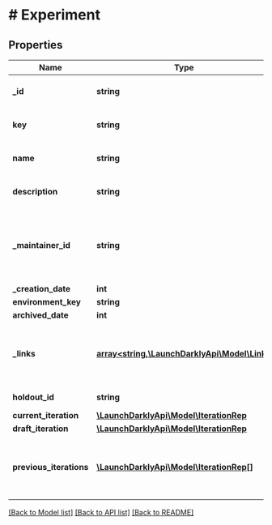 # # Experiment

## Properties

Name | Type | Description | Notes
------------ | ------------- | ------------- | -------------
**_id** | **string** | The experiment ID | [optional]
**key** | **string** | The experiment key |
**name** | **string** | The experiment name |
**description** | **string** | The experiment description | [optional]
**_maintainer_id** | **string** | The ID of the member who maintains this experiment. |
**_creation_date** | **int** |  |
**environment_key** | **string** |  |
**archived_date** | **int** |  | [optional]
**_links** | [**array<string,\LaunchDarklyApi\Model\Link>**](Link.md) | The location and content type of related resources |
**holdout_id** | **string** | The holdout ID | [optional]
**current_iteration** | [**\LaunchDarklyApi\Model\IterationRep**](IterationRep.md) |  | [optional]
**draft_iteration** | [**\LaunchDarklyApi\Model\IterationRep**](IterationRep.md) |  | [optional]
**previous_iterations** | [**\LaunchDarklyApi\Model\IterationRep[]**](IterationRep.md) | Details on the previous iterations for this experiment. | [optional]

[[Back to Model list]](../../README.md#models) [[Back to API list]](../../README.md#endpoints) [[Back to README]](../../README.md)
